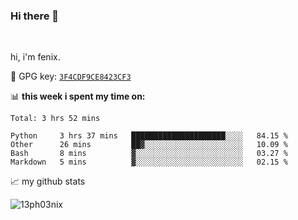 ### Hi there 👋

<br />

hi, i'm fenix.

:key: GPG key: [`3F4CDF9CE8423CF3`](https://github.com/13ph03nix.gpg)


📊 **this week i spent my time on:**
<!--START_SECTION:waka-->
```text
Total: 3 hrs 52 mins

Python     3 hrs 37 mins   █████████████████████░░░░   84.15 % 
Other      26 mins         ██▓░░░░░░░░░░░░░░░░░░░░░░   10.09 % 
Bash       8 mins          ▓░░░░░░░░░░░░░░░░░░░░░░░░   03.27 % 
Markdown   5 mins          ▓░░░░░░░░░░░░░░░░░░░░░░░░   02.15 % 
```
<!--END_SECTION:waka-->


📈 my github stats

<a>
<img align="center" src="https://github-readme-stats.vercel.app/api?username=13ph03nix&show_icons=true&hide=stars&theme=blueberry" alt="13ph03nix" />
</a>
